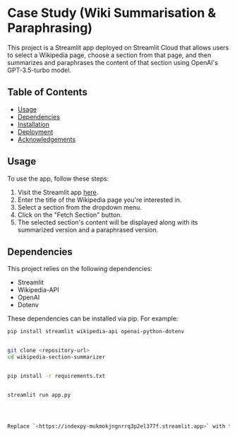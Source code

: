 # Case Study (Wiki Summarisation & Paraphrasing)

This project is a Streamlit app deployed on Streamlit Cloud that allows users to select a Wikipedia page, choose a section from that page, and then summarizes and paraphrases the content of that section using OpenAI's GPT-3.5-turbo model.

## Table of Contents

- [Usage](#usage)
- [Dependencies](#dependencies)
- [Installation](#installation)
- [Deployment](#deployment)
- [Acknowledgements](#acknowledgements)

## Usage

To use the app, follow these steps:

1. Visit the Streamlit app [here](<https://indexpy-mukmokjngnrrq3p2el377f.streamlit.app>).
2. Enter the title of the Wikipedia page you're interested in.
3. Select a section from the dropdown menu.
4. Click on the "Fetch Section" button.
5. The selected section's content will be displayed along with its summarized version and a paraphrased version.

## Dependencies

This project relies on the following dependencies:

- Streamlit
- Wikipedia-API
- OpenAI
- Dotenv

These dependencies can be installed via pip. For example:

```bash
pip install streamlit wikipedia-api openai-python-dotenv


git clone <repository-url>
cd wikipedia-section-summarizer


pip install -r requirements.txt


streamlit run app.py




Replace `<https://indexpy-mukmokjngnrrq3p2el377f.streamlit.app>` with the URL to your deployed Streamlit app. Additionally, replace `<repository-url>` with the URL of your GitHub repository if you're planning to publish it.
